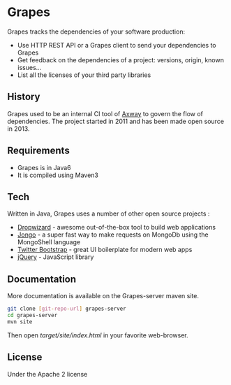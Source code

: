 Grapes
=========

Grapes tracks the dependencies of your software production:

  - Use HTTP REST API or a Grapes client to send your dependencies to Grapes
  - Get feedback on the dependencies of a project: versions, origin, known issues...
  - List all the licenses of your third party libraries


History
-----------
Grapes used to be an internal CI tool of [Axway] to govern the flow of dependencies. The project started in 2011 and has been made open source in 2013.

Requirements
-----------
* Grapes is in Java6
* It is compiled using Maven3

Tech
-----------

Written in Java, Grapes uses a number of other open source projects :

* [Dropwizard] - awesome out-of-the-box tool to build web applications
* [Jongo] - a super fast way to make requests on MongoDb using the MongoShell language
* [Twitter Bootstrap] - great UI boilerplate for modern web apps
* [jQuery] - JavaScript library 

Documentation
-----------

More documentation is available on the Grapes-server maven site.

```sh
git clone [git-repo-url] grapes-server
cd grapes-server
mvn site
```
Then open *target/site/index.html* in your favorite web-browser.

License
-----------

Under the Apache 2 license
  
  [Axway]: http://www.axway.com/
  [Dropwizard]: http://dropwizard.codahale.com/
  [Jongo]: http://jongo.org/
  [Twitter Bootstrap]: http://twitter.github.com/bootstrap/
  [jQuery]: http://jquery.com  
